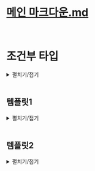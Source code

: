 # [메인 마크다운.md](../README.md)
<br>

# 조건부 타입
<details>
<summary>펼치기/접기</summary>
<br>

자바스크립트의 물음표를 이용한 3항연산자를 이용하여 조건에 따라 타입을 결정하는 독특한 문법이다.

예를들어 number 타입이 string타입을 확장했는가에 대해 참이라면 string을, 거짓이라면 number을 타입으로 적용하는 예제를 작성해보면 아래와 같다.
### 
- src/chapter.ts
  ```ts
  type A = number extends string ? string : number
  ```
타입 A의 결과는 무엇일까?
number 타입은 string 타입을 확장하지 않는다.  
generic 타입 변수를 제한할 때 extends 키워드를 사용하는것 처럼 number는 string타입의 sub타입이 아니다.  
그렇기 때문에 위 조건은 거짓이 되고 결국 타입 A는 number타입이 된다.  
타입 A에 마우스 커서를 올려보면
```
type A = number
```
number타입으로 추론된 조건부 타입의 결과도 바로 확인할 수 있다.  

### 예제1) 조건부 타입 기본 문법 - 객체 타입
먼저 ObjA, ObjB 2개의 객체 타입을 만들어 준다.  
ObjA 객체 타입에는 number타입 프로퍼티 a를 구성하도록 하고, ObjB 객체 타입에는 number타입 프로퍼티 a와 number타입 프로퍼티 b를 구성한다.
- src/chapter.ts
  ```ts
  type ObjA = {
    a: number
  }

  type ObjB = {
    a: number;
    b: number;
  }
  ```
다음으로 ObjB타입이 ObjA 타입을 확장 했는가에 대해 참이라면 number를 거짓이라면 string을 타입으로 적용하는 조건부 타입 식을 type B에 적용한다.
- src/chapter.ts
  ```ts
  type B = ObjB extends ObjA ? number : string
  ```
실제로 ObjB타입은 ObjA타입을 확장한다.  
ObjA타입의 프로퍼티를 ObjB타입이 가지고 있고, 추가적인 프로퍼티를 가지고 있기 때문에 ObjA타입이 수퍼타입이다.  
그렇기 때문에 조건이 참이 되어 타입 B는 number타입이 된다.  

조건부 타입은 이렇게 extends 라는 확장 키워드와 물음표 그리고 세미콜론 연산자를 이용해서 특정 타입이 또 다른 타입을 확장하는지 즉, 앞의 타입이 뒤의 타입의 서브 타입인지 확인해서 참이라면 물음표 뒤의 타입을 거짓이라면 콜론 뒤의 타입을 할당해주는 문법이다.  
조건부 타입은 기본 타입들로만 사용하면 활용할 곳이 많지 않고, 제네릭과 함께 쓸 때 그 위력이 잘 발휘되는 편이다.  

### 예제2) 제네릭과 조건부 타입  
변수 T가 number타입 이라면 string타입이 되도록, 반대로 변수 t가 string타입이라면 number타입이 되도록 만들어 본다.  
이 경우 제네릭을 활용하면 된다.  
타입 변수 T를 갖는 StringNumberSwitch라는 이름의 제네릭 타입을 만들어 준 뒤, T가 number 타입을 확장하는 타입이라면 string타입으로, 반대라면 number타입으로 조건부 타입을 만들어 주도록 한다.  
- src/chapter.ts
  ```ts
  type StringNumberSwitch<T> = T extends number ? string : number
  ```
이때, 타입 변수 T에 number타입이 들어오게 되는 순간 T extends number는 참이 되고 StringNumberSwitch 타입은 string타입이 된다.  
반면, 타입 변수 T에 string타입이 들어오게 됨녀 해당 조건이 거짓이 되어 StringNumberSwitch타입은 number타입이 된다.  
아래와 같이 실제 변수를 선언하여 확인해보도록 한다.  
- src/chapter.ts
  ```ts
  let varA: StringNumberSwitch<number> // let varA: string
  ```
StringNumberSwitch 타입의 타입 변수T에 number타입이 들어왔기 때문에, 조건부 타입의 조건식이 참이되어 변수 varA는 string타입이 된다.

- src/chapter.ts
  ```ts
  let varB: StringNumberSwitch<string> // let varA: number
  ```
StringNumberSwitch 타입의 타입 변수T에 string타입이 들어왔기 때문에, 조건부 타입의 조건식이 거짓이 되어 변수 varB는 number타입이 된다.  
이렇게 제네릭과 함께 조건부 타입을 쓰면 타입을 가변적으로 쓰면서도 논리의 흐름에 따라 타입을 바꿔줄 수 있게 된다.  

### 예제3) 제네릭 함수와 조건부 타입
string타입 매개변수 text를 받아 함수 내부에서 replaceAll 메소드를 이용해서 모든 공백 문자열을 제거한 뒤 반환하는 함수를 구현한다.  
참고로 replaceAll()은 첫번째 인수에 해당하는 모든 문자들을 찾아 두번째 인수로 바꿔주는 자바스크립트 내장 메소드이다.  
- src/chapter.ts
  ```ts
  function removeSpaces(text: string) {
    return text.replaceAll(" ", "")
  }
  ```
removeSpaces() 함수 구현을 완료한 뒤 해당 함수를 호출해본다.  
result 변수에는 공백들이 다 제거된 hiimwinterlood라는 문자열이 저장될것이다.
- src/chapter.ts
  ```ts
  let result = removeSpaces("hi im winterlood") // hiimwinterlood
  console.log(result)
  ```
당연히 해당 함수는 문자열을 반환하니까 removeSpaces함수의 반환값의 타입은 string이고, 변수의 타입도 string이 될것이다.  
```ts
result.toUpperCase()
```
와 같은 string 메소드를 사용해도 문제가 발생하지 않는다.  
이때 removeSpace함수에 매개변수로 undefined나 null값이 들어올 수 있다고 타입을 (text: string|undefined|null)로 변경한다면 오류가 발생하게 된다.  

- src/chapter.ts
  ```ts
  function removeSpacesA(text: string|undefined|null) {
    return text.replaceAll(" ", "") // 'text' is possibly 'null' or 'undefined'.ts(18049)
  }
  ```
text매개변수에 저장된 값이 undefined이나 null일 경우 string의 내장메소드인 replaceAll을 사용할 수 없기 때문이다.  
이 경우 if조건문과 typeof키워드를 통해 text가 string일 경우에만 문자열로 취급을 하고 그게 아닐경우 undefined를 반환하도록 타입을 좁혀 사용할 수 있다.  

- src/chapter.ts
  ```ts
  function removeSpacesB(text: string|undefined|null) {
    if (typeof text === "string") {
      return text.replaceAll(" ", "");
    }
    return undefined;
  }
  ```
그러나 여기서 한가지 문제가 있는게 이렇게 만들 경우 함수 내부에서는 오류가 사라지지만, 반대로 result 변수의 타입이 string 이거나 혹은 undefined가 되기 때문에 result 변수로부터 string의 내장메소드를 사용할 수 없게 된다.  
- src/chapter.ts
  ```ts
  let resultB = removeSpacesB("hi im winterlood") // hiimwinterlood
  resultB.toUpperCase() // [Error] 'resultB' is possibly 'undefined'.ts(18048)
  ```
인수로 문자열 타입의 값을 전달하면, 코드상으로는 누가봐도 첫번째 string 타입 값을 반환하는 return문이 실행될것이기 때문에 당연히 string타입이 들어올것이라고 예측된다.  
하지만 undefined를 반환하는 return문이 추가됬기 때문에 옵셔널 체이닝을 쓴다던지, 타입단언을 해줘야만 정상적으로 수행할 수 있게 되어버렸다.  

- src/chapter.ts
  ```ts
  resultB?.toUpperCase() // 옵셔널 체이닝

  let resultC = removeSpacesB("hi im winterlood") as string // 타입단언
  resultC.toUpperCase()
  ```
바로 이런 상황에 조건부 타입을 이용하여 해당 문제를 해결할 수 있다.  
조건부 타입을 제네릭과 함께 쓸 예정이므로 제네릭 함수로 먼저 만든 뒤, 매개변수의 타입도 T로 정의해주도록 한다.  
반환값의 타입으로는 T가 string타입이라면 string타입의 값을 반환하고, 아니라면 undefined를 반환하도록 조건부 타입 `T extends string ? string : undefined`를 적용한다.

- src/chapter.ts
  ```ts
  function removeSpacesC<T>(text: T): T extends string ? string : undefined {
    if (typeof text === "string") {
      return text.replaceAll(" ", "");
    }
    return undefined;
  }
  let resultD = removeSpacesC("hi im winterlood")
  resultD.toUpperCase()
  ```
이제 removeSpaceC를 호출하여 string타입의 문자열을 전달할 경우, T가 string이 되기 때문에, 반환타입도 string이 되어 result변수의 타입도 string타입으로 추론되면서 string 메소드를 적용해도 오류가 발생하지 않게 된다.  

추가로 매개변수에 string이 아닌 타입의 값을 전달할 경우 반환되는 변수의 타입은 모두 undefined로 추론되게 된다.  

- src/chapter.ts
  ```ts
  let resultE = removeSpacesC(undefined)
  let resultF = removeSpacesC(null)
  let resultG = removeSpacesC(123)
  ```
이렇게 조건부 타입을 함수의 반환값 타입으로 정의하면 조건에 따라 반환값 타입을 원하는 대로 바꿀 수 있기 때문에 편리하다.  
그런데 함수 내부에 오류가 발생한다.  
오류의 원인이 무엇인지 커서를 올려보면 Type 'string' is not assignable to type 'T extends string ? string : undefined'.ts(2322)
string타입은 지금 'T extends string ? string : undefined' 라는 조건부 타입으로 할당할 수 없다 라는 오류이다.
함수 내부에서는 조건부타입의 결과가 어떻게 될지 알 수 없다.  
제네릭을 다룰 때 타입 변수 T는 함수 내부에서는 unknown타입이 된다.  
함수 내부에서는 T에 대한 타입을 모르기 때문에 조건부 타입의 결과를 알 수 없다.  
return문에 as 키워드를 사용하여 any타입으로 단언하여 해결해야 한다.
- src/chapter.ts
  ```ts
  function removeSpacesD<T>(text: T): T extends string ? string : undefined {
    if (typeof text === "string") {
      return text.replaceAll(" ", "") as any;
    }
    return undefined as any;
  }
  let resultH = removeSpacesD("hi im winterlood")
  ```
결과적으로 T extends string ? string : undefined 조건부 타입은 any타입으로 적용된다.
any 타입은 모든 타입과 다 호환되기 때문에 오류가 사라지게 된다.  

무조건 string타입을 반환하기로 약속되어 있는데 타입 단언을 통해 반환값의 타입을 any로 바꿔 반환해버리면 `return 0 as any;`와 같이 숫자를 반환하더라도, any타입으로 적용되기 때문에 조건부 타입이 검사되지 않는다.  

함수 오버로딩을 적용할 경우 해당 문제를 해결할 수 있다.

### 예제4) 제네릭 함수 오버로딩과 조건부 타입
먼저 오버로드 시그니처를 만든 뒤, 구현 시그니처에서 타입 변수들을 모두 지워주고, 매개변수의 타입을 any타입으로 적용한다.
구현 시그니처는 오버로드 시그니처의 타입을 따라가기 때문에 타입 정의를 할 필요가 없다.  
- src/chapter.ts
  ```ts
  function removeSpacesE<T>(text: T): T extends string ? string : undefined;
  function removeSpacesE(text: any) {
    if (typeof text === "string") {
      return text.replaceAll(" ", "");
    }
    return undefined;
  }
  let resultI = removeSpacesE("hi im winterlood")
  resultI.toUpperCase()
  ```
위와같이 구현 시그니처 내부에서 조건부 타입의 결과를 추론할 수 있게 된다.  
조건문 안에서는 타입스크립트가 string을 반환해야 된다는 걸 알게 된다.  
따라서 아래와 같이 0 혹은 null을 반환하여 string타입의 값을 반환하지 않으면 오버로드 시그니처가 문제를 감지해준다.  
- src/chapter.ts
  ```ts
  function removeSpacesF<T>(text: T): T extends string ? string : undefined;
  function removeSpacesF(text: any) {
    if (typeof text === "string") {
      return 0
    }
    return undefined;
  }
  function removeSpacesG<T>(text: T): T extends string ? string : undefined;
  function removeSpacesG(text: any) {
    if (typeof text === "string") {
      return null
    }
    return undefined;
  }
  ```
또한 undefined가 아닌 값을 반환하더라도 문제를 감지하여 보다 완벽하게 타입 정의를 해줄 수 있다.  
- src/chapter.ts
  ```ts
  function removeSpacesH<T>(text: T): T extends string ? string : undefined;
  function removeSpacesH(text: any) {
    if (typeof text === "string") {
      return text.replaceAll(" ", "");
    }
    return 0;
  }
  ```

</details>
<br>


## 템플릿1
<details>
<summary>펼치기/접기</summary>
<br>

### 
- src/chapter.ts
  ```ts
  ```

</details>
<br>

## 템플릿2
<details>
<summary>펼치기/접기</summary>
<br>

  ### 템플릿
  <details>
  <summary>펼치기/접기</summary>
  <br>

  ### 
  - src/chapter.ts
    ```ta
    ```

  </details>
  <br>

  ### 템플릿
  <details>
  <summary>펼치기/접기</summary>
  <br>

  </details>
  <br>

</details>
<br>
